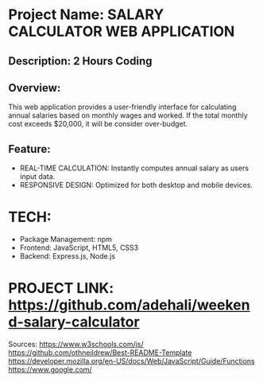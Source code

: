 # Project Name: SALARY CALCULATOR WEB APPLICATION 



## Description: 2 Hours Coding

## Overview: 
This web application provides a user-friendly interface for calculating annual salaries based on monthly  wages and  worked. If the total monthly cost exceeds $20,000, it will be consider over-budget. 

## Feature: 
- REAL-TIME CALCULATION: Instantly computes annual salary as users input data.
- RESPONSIVE DESIGN: Optimized for both desktop and mobile devices.

# TECH: 
- Package Management: npm
- Frontend: JavaScript, HTML5, CSS3
- Backend: Express.js, Node.js

# PROJECT LINK: https://github.com/adehali/weekend-salary-calculator

Sources:
https://www.w3schools.com/js/
https://github.com/othneildrew/Best-README-Template
https://developer.mozilla.org/en-US/docs/Web/JavaScript/Guide/Functions
https://www.google.com/

